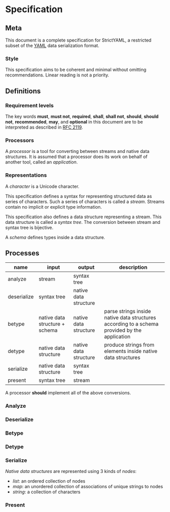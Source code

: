 # Specification

## Meta

This document is a complete specification for StrictYAML, a restricted subset of the [YAML](yaml.org) data serialization format.

### Style

This specification aims to be coherent and minimal without omitting recommendations. Linear reading is not a priority.

## Definitions

### Requirement levels

The key words **must**, **must not**, **required**, **shall**, **shall not**, **should**, **should not**, **recommended**,  **may**, and **optional** in this document are to be interpreted as described in [RFC 2119](https://www.ietf.org/rfc/rfc2119.txt).

### Processors

A *processor* is a tool for converting between streams and native data structures. It is assumed that a processor does its work on behalf of another tool, called an *application*.

### Representations

A *character* is a Unicode character.

This specification defines a syntax for representing structured data as series of characters. Such a series of characters is called a *stream*. Streams contain no implicit or explicit type information.

This specification also defines a data structure representing a stream. This data structure is called a *syntax tree*. The conversion between stream and syntax tree is bijective.

A *schema* defines types inside a data structure.

## Processes

name | input | output | description
-----|-------|--------|-------------
analyze | stream | syntax tree |
deserialize | syntax tree | native data structure |
betype | native data structure + schema | native data structure | parse strings inside native data structures according to a schema provided by the application
detype | native data structure | native data structure | produce strings from elements inside native data structures
serialize | native data structure | syntax tree
present | syntax tree | stream

A processor **should** implement all of the above conversions.

### Analyze

### Deserialize

### Betype

### Detype

### Serialize

*Native data structures* are represented using 3 kinds of *nodes*:
- *list*: an ordered collection of nodes
- *map*: an unordered collection of associations of unique strings to nodes
- *string*: a collection of characters

### Present
